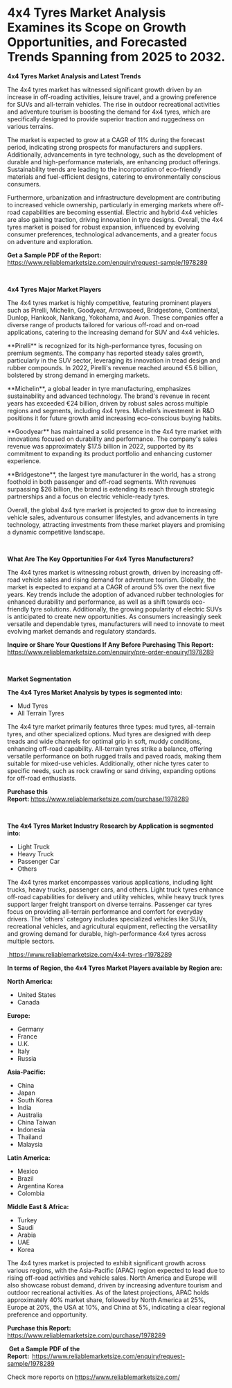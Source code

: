 <p><h1>4x4 Tyres Market Analysis Examines its Scope on Growth Opportunities, and Forecasted Trends Spanning from 2025 to 2032.</h1></p><p><strong>4x4 Tyres Market Analysis and Latest Trends</strong></p>
<p><p>The 4x4 tyres market has witnessed significant growth driven by an increase in off-roading activities, leisure travel, and a growing preference for SUVs and all-terrain vehicles. The rise in outdoor recreational activities and adventure tourism is boosting the demand for 4x4 tyres, which are specifically designed to provide superior traction and ruggedness on various terrains. </p><p>The market is expected to grow at a CAGR of 11% during the forecast period, indicating strong prospects for manufacturers and suppliers. Additionally, advancements in tyre technology, such as the development of durable and high-performance materials, are enhancing product offerings. Sustainability trends are leading to the incorporation of eco-friendly materials and fuel-efficient designs, catering to environmentally conscious consumers.</p><p>Furthermore, urbanization and infrastructure development are contributing to increased vehicle ownership, particularly in emerging markets where off-road capabilities are becoming essential. Electric and hybrid 4x4 vehicles are also gaining traction, driving innovation in tyre designs. Overall, the 4x4 tyres market is poised for robust expansion, influenced by evolving consumer preferences, technological advancements, and a greater focus on adventure and exploration.</p></p>
<p><strong>Get a Sample PDF of the Report:&nbsp;</strong> <a href="https://www.reliablemarketsize.com/enquiry/request-sample/1978289?utm_campaign=1167&utm_medium=2&utm_source=Github&utm_content=ia&utm_term=31012025&utm_id=4x4-tyres">https://www.reliablemarketsize.com/enquiry/request-sample/1978289</a></p>
<p>&nbsp;</p>
<p><strong>4x4 Tyres Major Market Players</strong></p>
<p><p>The 4x4 tyres market is highly competitive, featuring prominent players such as Pirelli, Michelin, Goodyear, Arrowspeed, Bridgestone, Continental, Dunlop, Hankook, Nankang, Yokohama, and Avon. These companies offer a diverse range of products tailored for various off-road and on-road applications, catering to the increasing demand for SUV and 4x4 vehicles.</p><p>**Pirelli** is recognized for its high-performance tyres, focusing on premium segments. The company has reported steady sales growth, particularly in the SUV sector, leveraging its innovation in tread design and rubber compounds. In 2022, Pirelli's revenue reached around €5.6 billion, bolstered by strong demand in emerging markets.</p><p>**Michelin**, a global leader in tyre manufacturing, emphasizes sustainability and advanced technology. The brand's revenue in recent years has exceeded €24 billion, driven by robust sales across multiple regions and segments, including 4x4 tyres. Michelin’s investment in R&D positions it for future growth amid increasing eco-conscious buying habits.</p><p>**Goodyear** has maintained a solid presence in the 4x4 tyre market with innovations focused on durability and performance. The company's sales revenue was approximately $17.5 billion in 2022, supported by its commitment to expanding its product portfolio and enhancing customer experience.</p><p>**Bridgestone**, the largest tyre manufacturer in the world, has a strong foothold in both passenger and off-road segments. With revenues surpassing $26 billion, the brand is extending its reach through strategic partnerships and a focus on electric vehicle-ready tyres.</p><p>Overall, the global 4x4 tyre market is projected to grow due to increasing vehicle sales, adventurous consumer lifestyles, and advancements in tyre technology, attracting investments from these market players and promising a dynamic competitive landscape.</p></p>
<p>&nbsp;</p>
<p><strong>What Are The Key Opportunities For 4x4 Tyres Manufacturers?</strong></p>
<p><p>The 4x4 tyres market is witnessing robust growth, driven by increasing off-road vehicle sales and rising demand for adventure tourism. Globally, the market is expected to expand at a CAGR of around 5% over the next five years. Key trends include the adoption of advanced rubber technologies for enhanced durability and performance, as well as a shift towards eco-friendly tyre solutions. Additionally, the growing popularity of electric SUVs is anticipated to create new opportunities. As consumers increasingly seek versatile and dependable tyres, manufacturers will need to innovate to meet evolving market demands and regulatory standards.</p></p>
<p><strong>Inquire or Share Your Questions If Any Before Purchasing This Report:</strong> <a href="https://www.reliablemarketsize.com/enquiry/pre-order-enquiry/1978289?utm_campaign=1167&utm_medium=2&utm_source=Github&utm_content=ia&utm_term=31012025&utm_id=4x4-tyres">https://www.reliablemarketsize.com/enquiry/pre-order-enquiry/1978289</a></p>
<p>&nbsp;</p>
<p><strong>Market Segmentation</strong></p>
<p><strong>The 4x4 Tyres Market Analysis by types is segmented into:</strong></p>
<p><ul><li>Mud Tyres</li><li>All Terrain Tyres</li></ul></p>
<p><p>The 4x4 tyre market primarily features three types: mud tyres, all-terrain tyres, and other specialized options. Mud tyres are designed with deep treads and wide channels for optimal grip in soft, muddy conditions, enhancing off-road capability. All-terrain tyres strike a balance, offering versatile performance on both rugged trails and paved roads, making them suitable for mixed-use vehicles. Additionally, other niche tyres cater to specific needs, such as rock crawling or sand driving, expanding options for off-road enthusiasts.</p></p>
<p><strong>Purchase this Report:&nbsp;</strong><a href="https://www.reliablemarketsize.com/purchase/1978289?utm_campaign=1167&utm_medium=2&utm_source=Github&utm_content=ia&utm_term=31012025&utm_id=4x4-tyres">https://www.reliablemarketsize.com/purchase/1978289</a></p>
<p>&nbsp;</p>
<p><strong>The 4x4 Tyres Market Industry Research by Application is segmented into:</strong></p>
<p><ul><li>Light Truck</li><li>Heavy Truck</li><li>Passenger Car</li><li>Others</li></ul></p>
<p><p>The 4x4 tyres market encompasses various applications, including light trucks, heavy trucks, passenger cars, and others. Light truck tyres enhance off-road capabilities for delivery and utility vehicles, while heavy truck tyres support larger freight transport on diverse terrains. Passenger car tyres focus on providing all-terrain performance and comfort for everyday drivers. The 'others' category includes specialized vehicles like SUVs, recreational vehicles, and agricultural equipment, reflecting the versatility and growing demand for durable, high-performance 4x4 tyres across multiple sectors.</p></p>
<p><a href="https://www.reliablemarketsize.com/4x4-tyres-r1978289?utm_campaign=1167&utm_medium=2&utm_source=Github&utm_content=ia&utm_term=31012025&utm_id=4x4-tyres">&nbsp;https://www.reliablemarketsize.com/4x4-tyres-r1978289</a></p>
<p><strong>In terms of Region, the 4x4 Tyres Market Players available by Region are:</strong></p>
<p>
    <p> <strong> North America: </strong>
        <ul>
            <li>United States</li>
            <li>Canada</li>
        </ul>
        </p> 
    <p> <strong> Europe: </strong>
        <ul>
            <li>Germany</li>
            <li>France</li>
            <li>U.K.</li>
            <li>Italy</li>
            <li>Russia</li>
        </ul>
        </p> 
    <p> <strong> Asia-Pacific: </strong>
        <ul>
            <li>China</li>
            <li>Japan</li>
            <li>South Korea</li>
            <li>India</li>
            <li>Australia</li>
            <li>China Taiwan</li>
            <li>Indonesia</li>
            <li>Thailand</li>
            <li>Malaysia</li>
        </ul>
        </p> 
    <p> <strong> Latin America: </strong>
        <ul>
            <li>Mexico</li>
            <li>Brazil</li>
            <li>Argentina Korea</li>
            <li>Colombia</li>
        </ul>
        </p> 
    <p> <strong> Middle East & Africa: </strong>
        <ul>
            <li>Turkey</li>
            <li>Saudi</li>
            <li>Arabia</li>
            <li>UAE</li>
            <li>Korea</li>
        </ul>
    </p>
    </p>
<p><p>The 4x4 tyres market is projected to exhibit significant growth across various regions, with the Asia-Pacific (APAC) region expected to lead due to rising off-road activities and vehicle sales. North America and Europe will also showcase robust demand, driven by increasing adventure tourism and outdoor recreational activities. As of the latest projections, APAC holds approximately 40% market share, followed by North America at 25%, Europe at 20%, the USA at 10%, and China at 5%, indicating a clear regional preference and opportunity.</p></p>
<p><strong>Purchase this Report: </strong><a href="https://www.reliablemarketsize.com/purchase/1978289?utm_campaign=1167&utm_medium=2&utm_source=Github&utm_content=ia&utm_term=31012025&utm_id=4x4-tyres">https://www.reliablemarketsize.com/purchase/1978289</a></p>
<p>&nbsp;<strong>Get a Sample PDF of the Report:&nbsp;&nbsp;</strong><a href="https://www.reliablemarketsize.com/enquiry/request-sample/1978289?utm_campaign=1167&utm_medium=2&utm_source=Github&utm_content=ia&utm_term=31012025&utm_id=4x4-tyres">https://www.reliablemarketsize.com/enquiry/request-sample/1978289</a></p>
<p><strong></strong></p>
<p>Check more reports on <a href="https://www.reliablemarketsize.com/?utm_campaign=1167&utm_medium=2&utm_source=Github&utm_content=ia&utm_term=31012025&utm_id=4x4-tyres">https://www.reliablemarketsize.com/</a></p>